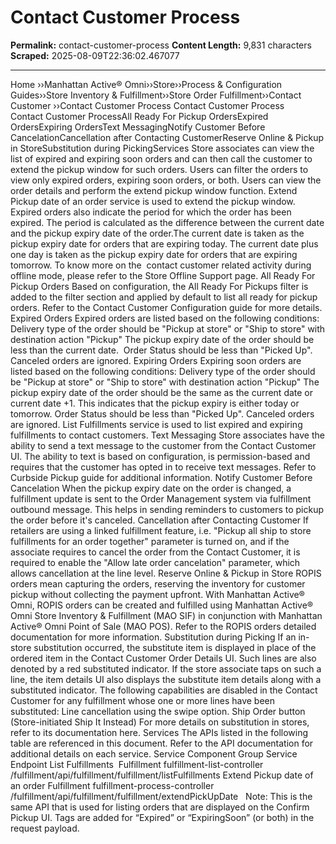 # Contact Customer Process

**Permalink:** contact-customer-process
**Content Length:** 9,831 characters
**Scraped:** 2025-08-09T22:36:02.467077

---

Home &rsaquo;&rsaquo;Manhattan Active® Omni&rsaquo;&rsaquo;Store&rsaquo;&rsaquo;Process & Configuration Guides&rsaquo;&rsaquo;Store Inventory & Fulfillment&rsaquo;&rsaquo;Store Order Fulfillment&rsaquo;&rsaquo;Contact Customer ››Contact Customer Process Contact&nbsp;Customer Process Contact&nbsp;Customer ProcessAll Ready For Pickup&nbsp;OrdersExpired OrdersExpiring&nbsp;OrdersText MessagingNotify Customer Before CancelationCancellation after Contacting CustomerReserve Online & Pickup in StoreSubstitution during PickingServices Store associates can view the list of expired and expiring soon orders and&nbsp;can then call the customer to extend the pickup window for such orders. Users can filter the orders to view only expired orders,&nbsp;expiring soon orders, or both. Users can view the order details and perform the extend pickup window function. Extend Pickup date of an order service is used to extend the pickup window. Expired orders also indicate the period for which the order has been expired.&nbsp;The period is calculated as the difference between the current date and the pickup expiry date of the order.The current date is taken as the pickup expiry date for orders that are expiring today. The current date plus one day is taken as the pickup expiry date for orders that are expiring tomorrow. To know more on the&nbsp; contact customer related activity during offline mode, please refer to the&nbsp;Store Offline Support&nbsp;page. All Ready For Pickup&nbsp;Orders Based on configuration, the All Ready For Pickups filter is added to the filter section&nbsp;and applied by default to list&nbsp;all ready for pickup orders.&nbsp;Refer to the Contact Customer Configuration&nbsp;guide for more details. Expired Orders Expired orders are listed based on the following conditions: Delivery type of the order should be &quot;Pickup at store&quot; or &quot;Ship to store&quot; with destination action &quot;Pickup&quot; The pickup expiry date of the order should be less than the&nbsp;current date.&nbsp; Order Status should be less than &quot;Picked Up&quot;. Canceled orders are ignored. Expiring&nbsp;Orders Expiring soon&nbsp;orders are listed based on the following conditions: Delivery type of the order should be &quot;Pickup at store&quot; or &quot;Ship to store&quot; with destination action &quot;Pickup&quot; The pickup expiry date of the order should be the same as the current date or current date +1. This indicates that the pickup expiry is either today or tomorrow. Order Status should be less than &quot;Picked Up&quot;. Canceled orders are ignored. List Fulfillments service is used to list expired and expiring fulfillments to contact customers. Text Messaging Store associates have the ability to send a text message to the customer from the Contact Customer UI. The ability to text is based on configuration, is permission-based and requires that the customer has opted in to receive text messages.&nbsp;Refer to Curbside Pickup guide for additional information. Notify Customer Before Cancelation When the pickup expiry date on the order is changed, a fulfillment update is sent to the Order Management system&nbsp;via&nbsp;fulfillment outbound message. This helps in&nbsp;sending reminders to customers to pickup the order&nbsp;before it&#39;s canceled. Cancellation after Contacting Customer If retailers are using a linked fulfillment feature, i.e. &quot;Pickup all ship to store fulfillments for an order together&quot; parameter is turned on, and if the associate requires to&nbsp;cancel the order from the Contact Customer, it is required to enable the &quot;Allow late order cancelation&quot; parameter, which allows cancellation at the line level. Reserve Online & Pickup in Store ROPIS orders mean&nbsp;capturing the orders, reserving the inventory for customer pickup without collecting the payment upfront. With Manhattan&nbsp;Active&reg; Omni,&nbsp;ROPIS orders can be created and fulfilled using&nbsp;Manhattan&nbsp;Active&reg; Omni Store Inventory & Fulfillment (MAO SIF) in conjunction with Manhattan Active&reg; Omni Point of Sale (MAO POS). Refer to the&nbsp;ROPIS orders&nbsp;detailed documentation for more information. Substitution during Picking If an in-store substitution occurred, the substitute item is displayed&nbsp;in place of the ordered item in the Contact Customer Order Details UI. Such lines are also denoted by a red substituted indicator. If the store associate taps on such a line, the item details UI also displays the substitute item details along with a substituted indicator. The following capabilities are disabled in the Contact Customer for any fulfillment whose one or more lines have been substituted: Line cancellation using the swipe option. Ship Order button (Store-initiated Ship It Instead) For more details on substitution in stores, refer to its documentation here. Services The&nbsp;APIs listed in the following table are referenced in this document. Refer to the API documentation for additional details on&nbsp;each service. Service Component Group Service Endpoint List Fulfillments&nbsp; Fulfillment fulfillment-list-controller /fulfillment/api/fulfillment/fulfillment/listFulfillments Extend Pickup date of an order Fulfillment fulfillment-process-controller /fulfillment/api/fulfillment/fulfillment/extendPickUpDate &nbsp; Note: This is the same API that is used for&nbsp;listing orders that are displayed on the Confirm Pickup UI. Tags are&nbsp;added for&nbsp;&ldquo;Expired&rdquo; or&nbsp;&ldquo;ExpiringSoon&rdquo; (or both)&nbsp;in the request payload. &nbsp;